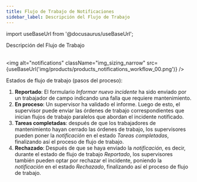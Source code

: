 ```yaml
---
title: Flujo de Trabajo de Notificaciones
sidebar_label: Descripción del Flujo de Trabajo
---
```


import useBaseUrl from '@docusaurus/useBaseUrl';

<span className="hero__title">Descripción del Flujo de Trabajo</span>
<br/>
<br/>

<div className="container">
<div className="row">
<div className="col col--6">

<img alt="notifications" className="img_sizing_narrow" src={useBaseUrl('img/products/products_notifications_workflow_00.png')} />
<br/>

</div>
<div className="col col--6">

<span className="hero__subtitle">Estados de flujo de trabajo (pasos del proceso):</span>

1. **Reportado**: El formulario _Informar nuevo incidente_ ha sido enviado por un trabajador de campo indicando una falla que requiere mantenimiento.
2. **En proceso**: Un supervisor ha validado el informe. Luego de esto, el supervisor puede enviar las órdenes de trabajo correspondientes que inician flujos de trabajo paralelos que abordan el incidente notificado.
3. **Tareas completadas**: después de que los trabajadores de mantenimiento hayan cerrado las órdenes de trabajo, los supervisores pueden poner la _notificación_ en el estado _Tareas completadas_, finalizando así el proceso de flujo de trabajo.
4. **Rechazado**: Después de que se haya enviado la _notificación_, es decir, durante el estado de flujo de trabajo _Reportado_, los supervisores también pueden optar por rechazar el incidente, poniendo la _notificación_ en el estado _Rechazado_, finalizando así el proceso de flujo de trabajo.

</div>
</div>
</div>